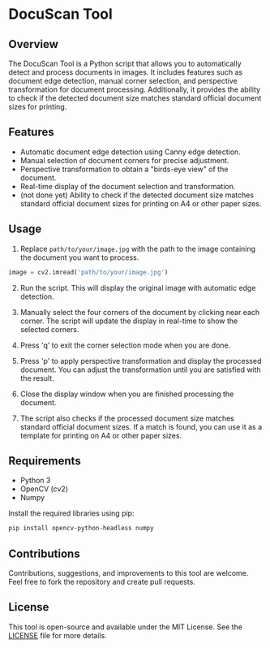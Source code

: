 # DocuScan Tool

## Overview
The DocuScan Tool is a Python script that allows you to automatically detect and process documents in images. It includes features such as document edge detection, manual corner selection, and perspective transformation for document processing. Additionally, it provides the ability to check if the detected document size matches standard official document sizes for printing.

## Features
- Automatic document edge detection using Canny edge detection.
- Manual selection of document corners for precise adjustment.
- Perspective transformation to obtain a "birds-eye view" of the document.
- Real-time display of the document selection and transformation.
- (not done yet) Ability to check if the detected document size matches standard official document sizes for printing on A4 or other paper sizes.

## Usage
1. Replace `path/to/your/image.jpg` with the path to the image containing the document you want to process.

```python
image = cv2.imread('path/to/your/image.jpg')
```

2. Run the script. This will display the original image with automatic edge detection.

3. Manually select the four corners of the document by clicking near each corner. The script will update the display in real-time to show the selected corners.

4. Press 'q' to exit the corner selection mode when you are done.

5. Press 'p' to apply perspective transformation and display the processed document. You can adjust the transformation until you are satisfied with the result.

6. Close the display window when you are finished processing the document.

7. The script also checks if the processed document size matches standard official document sizes. If a match is found, you can use it as a template for printing on A4 or other paper sizes.

## Requirements
- Python 3
- OpenCV (cv2)
- Numpy

Install the required libraries using pip:

```bash
pip install opencv-python-headless numpy
```

## Contributions
Contributions, suggestions, and improvements to this tool are welcome. Feel free to fork the repository and create pull requests.

## License
This tool is open-source and available under the MIT License. See the [LICENSE](LICENSE) file for more details.
